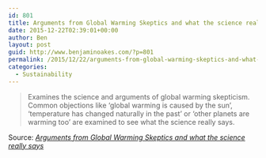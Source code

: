 ```yaml
---
id: 801
title: Arguments from Global Warming Skeptics and what the science really says
date: 2015-12-22T02:39:01+00:00
author: Ben
layout: post
guid: http://www.benjaminoakes.com/?p=801
permalink: /2015/12/22/arguments-from-global-warming-skeptics-and-what-the-science-really-says/
categories:
  - Sustainability
---
```

> Examines the science and arguments of global warming skepticism. Common objections like &#8216;global warming is caused by the sun&#8217;, &#8216;temperature has changed naturally in the past&#8217; or &#8216;other planets are warming too&#8217; are examined to see what the science really says.

Source: _[Arguments from Global Warming Skeptics and what the science really says](https://www.skepticalscience.com/argument.php)_